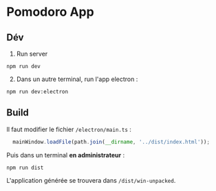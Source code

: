 # Pomodoro App

## Dév

1. Run server
```shell
npm run dev
```

2. Dans un autre terminal, run l'app electron :
```shell
npm run dev:electron
```

## Build

Il faut modifier le fichier `/electron/main.ts` :
```ts
  mainWindow.loadFile(path.join(__dirname, '../dist/index.html'));
```

Puis dans un terminal **en administrateur** :
```shell
npm run dist
```

L'application générée se trouvera dans `/dist/win-unpacked`.
